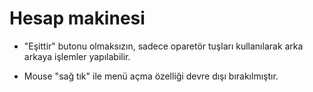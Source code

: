 # Hesap makinesi

- "Eşittir" butonu olmaksızın, sadece oparetör tuşları kullanılarak arka arkaya işlemler yapılabilir.

- Mouse "sağ tık" ile menü açma özelliği devre dışı bırakılmıştır.